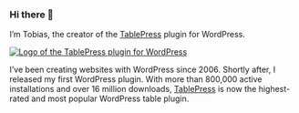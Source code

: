 ### Hi there 👋

I’m Tobias, the creator of the [TablePress](https://tablepress.org/) plugin for WordPress.

[![Logo of the TablePress plugin for WordPress](https://tablepress.org/images/tablepress-logo.png)](https://tablepress.org/)

I’ve been creating websites with WordPress since 2006. Shortly after, I released my first WordPress plugin. With more than 800,000 active installations and over 16 million downloads, [TablePress](https://tablepress.org/) is now the highest-rated and most popular WordPress table plugin.
